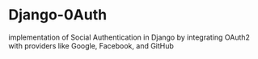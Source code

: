 # Django-0Auth
implementation of Social Authentication in Django by integrating OAuth2 with providers like Google, Facebook, and GitHub
